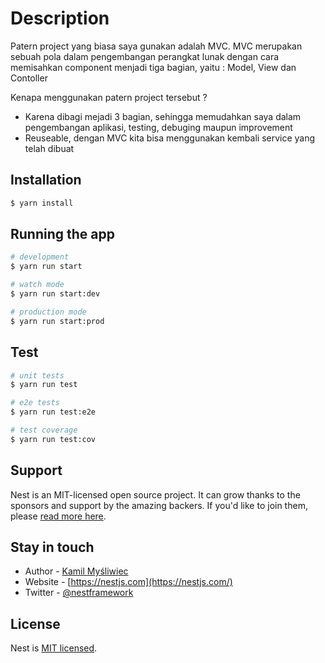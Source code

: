 # Description

Patern project yang biasa saya gunakan adalah MVC. MVC merupakan sebuah pola dalam pengembangan perangkat lunak dengan cara memisahkan component menjadi tiga bagian, yaitu : Model, View dan Contoller

Kenapa menggunakan patern project tersebut ?

- Karena dibagi mejadi 3 bagian, sehingga memudahkan saya dalam pengembangan aplikasi, testing, debuging maupun improvement
- Reuseable, dengan MVC kita bisa menggunakan kembali service yang telah dibuat

## Installation

```bash
$ yarn install
```

## Running the app

```bash
# development
$ yarn run start

# watch mode
$ yarn run start:dev

# production mode
$ yarn run start:prod
```

## Test

```bash
# unit tests
$ yarn run test

# e2e tests
$ yarn run test:e2e

# test coverage
$ yarn run test:cov
```

## Support

Nest is an MIT-licensed open source project. It can grow thanks to the sponsors and support by the amazing backers. If you'd like to join them, please [read more here](https://docs.nestjs.com/support).

## Stay in touch

- Author - [Kamil Myśliwiec](https://kamilmysliwiec.com)
- Website - [https://nestjs.com](https://nestjs.com/)
- Twitter - [@nestframework](https://twitter.com/nestframework)

## License

Nest is [MIT licensed](LICENSE).

